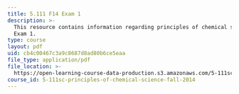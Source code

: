 ```yaml
---
title: 5.111 F14 Exam 1
description: >-
  This resource contains information regarding principles of chemical science:
  Exam 1.
type: course
layout: pdf
uid: cb4c00467c3a9c8687d8ad80b6ce5eaa
file_type: application/pdf
file_location: >-
  https://open-learning-course-data-production.s3.amazonaws.com/5-111sc-principles-of-chemical-science-fall-2014/cb4c00467c3a9c8687d8ad80b6ce5eaa_MIT5_111F14_Exam1.pdf
course_id: 5-111sc-principles-of-chemical-science-fall-2014
---
```


